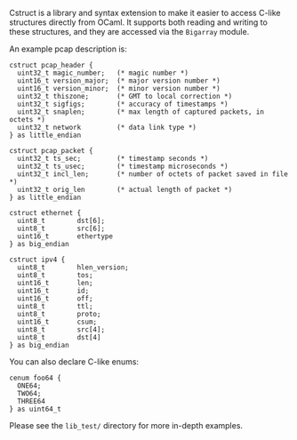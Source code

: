 Cstruct is a library and syntax extension to make it easier to access C-like
structures directly from OCaml.  It supports both reading and writing to these
structures, and they are accessed via the `Bigarray` module.

An example pcap description is:

```
cstruct pcap_header {
  uint32_t magic_number;   (* magic number *)
  uint16_t version_major;  (* major version number *)
  uint16_t version_minor;  (* minor version number *)
  uint32_t thiszone;       (* GMT to local correction *)
  uint32_t sigfigs;        (* accuracy of timestamps *)
  uint32_t snaplen;        (* max length of captured packets, in octets *)
  uint32_t network         (* data link type *)
} as little_endian

cstruct pcap_packet {
  uint32_t ts_sec;         (* timestamp seconds *)
  uint32_t ts_usec;        (* timestamp microseconds *)
  uint32_t incl_len;       (* number of octets of packet saved in file *)
  uint32_t orig_len        (* actual length of packet *)
} as little_endian

cstruct ethernet {
  uint8_t        dst[6];
  uint8_t        src[6];
  uint16_t       ethertype
} as big_endian

cstruct ipv4 {
  uint8_t        hlen_version;
  uint8_t        tos;
  uint16_t       len;
  uint16_t       id;
  uint16_t       off;
  uint8_t        ttl;
  uint8_t        proto;
  uint16_t       csum;
  uint8_t        src[4];
  uint8_t        dst[4]
} as big_endian
```

You can also declare C-like enums:

```
cenum foo64 {
  ONE64;
  TWO64;
  THREE64
} as uint64_t
```

Please see the `lib_test/` directory for more in-depth examples.
